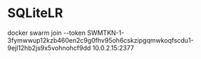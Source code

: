 # SQLiteLR
docker swarm join --token SWMTKN-1-3fymwwup12kzb460en2c9g0fhv95oh6cskzipgqmwkoqfscdu1-9ejl12hb2js9x5vohnohcf9dd 10.0.2.15:2377
